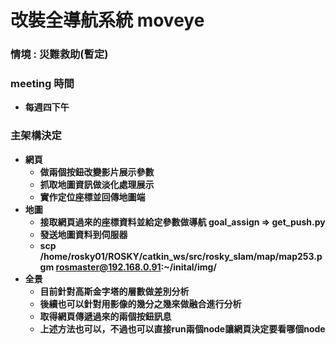 # 改裝全導航系統 moveye

### 情境 : 災難救助(暫定)

### meeting 時間
* **每週四下午**
  
### 主架構決定
* **網頁**
  * **做兩個按鈕改變影片展示參數**
  * **抓取地圖資訊做淡化處理展示**
  * **實作定位座標並回傳地圖端**
* **地圖**
  * **接取網頁過來的座標資料並給定參數做導航 goal_assign => get_push.py**
  * **發送地圖資料到伺服器**
  * **scp /home/rosky01/ROSKY/catkin_ws/src/rosky_slam/map/map253.pgm  rosmaster@192.168.0.91:~/inital/img/**
* **全景**
  * **目前針對高斯金字塔的層數做差別分析**   
  * **後續也可以針對用影像的幾分之幾來做融合進行分析**
  * **取得網頁傳遞過來的兩個按鈕訊息**
  * **上述方法也可以，不過也可以直接run兩個node讓網頁決定要看哪個node**

